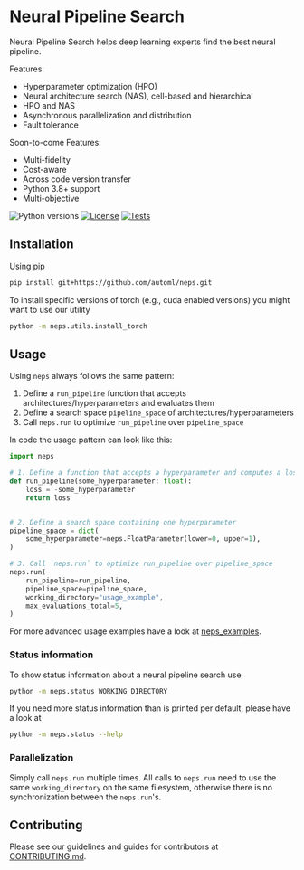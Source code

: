 # Neural Pipeline Search

Neural Pipeline Search helps deep learning experts find the best neural pipeline.

Features:

- Hyperparameter optimization (HPO)
- Neural architecture search (NAS), cell-based and hierarchical
- HPO and NAS
- Asynchronous parallelization and distribution
- Fault tolerance

Soon-to-come Features:

- Multi-fidelity
- Cost-aware
- Across code version transfer
- Python 3.8+ support
- Multi-objective

![Python versions](https://img.shields.io/badge/python-3.7-informational)
[![License](https://img.shields.io/badge/license-MIT-informational)](LICENSE)
[![Tests](https://github.com/automl/neps/actions/workflows/tests.yaml/badge.svg)](https://github.com/automl/neps/actions)

## Installation

Using pip

```bash
pip install git+https://github.com/automl/neps.git
```

To install specific versions of torch (e.g., cuda enabled versions) you might want to use our utility

```bash
python -m neps.utils.install_torch
```

## Usage

Using `neps` always follows the same pattern:

1. Define a `run_pipeline` function that accepts architectures/hyperparameters and evaluates them
1. Define a search space `pipeline_space` of architectures/hyperparameters
1. Call `neps.run` to optimize `run_pipeline` over `pipeline_space`

In code the usage pattern can look like this:

```python
import neps

# 1. Define a function that accepts a hyperparameter and computes a loss using it
def run_pipeline(some_hyperparameter: float):
    loss = -some_hyperparameter
    return loss


# 2. Define a search space containing one hyperparameter
pipeline_space = dict(
    some_hyperparameter=neps.FloatParameter(lower=0, upper=1),
)

# 3. Call `neps.run` to optimize run_pipeline over pipeline_space
neps.run(
    run_pipeline=run_pipeline,
    pipeline_space=pipeline_space,
    working_directory="usage_example",
    max_evaluations_total=5,
)
```

For more advanced usage examples have a look at [neps_examples](neps_examples).

### Status information

To show status information about a neural pipeline search use

```bash
python -m neps.status WORKING_DIRECTORY
```

If you need more status information than is printed per default, please have a look at

```bash
python -m neps.status --help
```

### Parallelization

Simply call `neps.run` multiple times.
All calls to `neps.run` need to use the same `working_directory` on the same filesystem, otherwise there is no synchronization between the `neps.run`'s.

## Contributing

Please see our guidelines and guides for contributors at [CONTRIBUTING.md](CONTRIBUTING.md).
